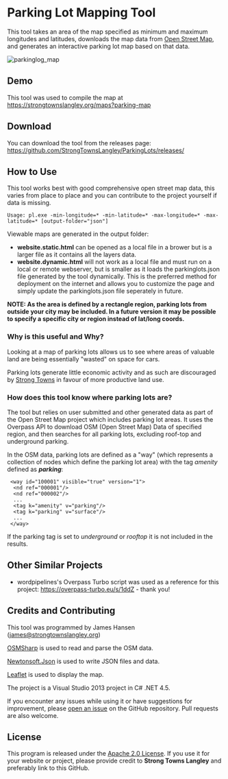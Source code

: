 # Parking Lot Mapping Tool
This tool takes an area of the map specified as minimum and maximum longitudes and latitudes, downloads the map data from [Open Street Map](https://openstreetmap.org), and generates an interactive parking lot map based on that data.

![parkinglog_map](https://github.com/StrongTownsLangley/ParkingLots/assets/160652425/0d7f359e-e7d8-45ca-8eba-bfb35202a40e)

## Demo
This tool was used to compile the map at https://strongtownslangley.org/maps?parking-map

## Download
You can download the tool from the releases page: https://github.com/StrongTownsLangley/ParkingLots/releases/

## How to Use
This tool works best with good comprehensive open street map data, this varies from place to place and you can contribute to the project yourself if data is missing.

```
Usage: pl.exe -min-longitude=* -min-latitude=* -max-longitude=* -max-latitude=* [output-folder="json"]
```

Viewable maps are generated in the output folder:
- **website.static.html** can be opened as a local file in a brower but is a larger file as it contains all the layers data.
- **website.dynamic.html** will not work as a local file and must run on a local or remote webserver, but is smaller as it loads the parkinglots.json file generated by the tool dynamically. This is the preferred method for deployment on the internet and allows you to customize the page and simply update the parkinglots.json file seperately in future.

**NOTE: As the area is defined by a rectangle region, parking lots from outside your city may be included. In a future version it may be possible to specify a specific city or region instead of lat/long coords.**

### Why is this useful and Why?
Looking at a map of parking lots allows us to see where areas of valuable land are being essentially "wasted" on space for cars.

Parking lots generate little economic activity and as such are discouraged by [Strong Towns](https://strongtowns.org) in favour of more productive land use.

### How does this tool know where parking lots are?
The tool but relies on user submitted and other generated data as part of the Open Street Map project which includes parking lot areas. It uses the Overpass API to download OSM (Open Street Map) Data of specified region, and then searches for all parking lots, excluding roof-top and underground parking.

In the OSM data, parking lots are defined as a "way" (which represents a collection of nodes which define the parking lot area) with the tag *amenity* defined as ***parking***:
```
 <way id="100001" visible="true" version="1">
  <nd ref="000001"/>
  <nd ref="000002"/>
  ...
  <tag k="amenity" v="parking"/>
  <tag k="parking" v="surface"/>
  ...
 </way>
```
If the parking tag is set to *underground* or *rooftop* it is not included in the results.

## Other Similar Projects
- wordpipelines's Overpass Turbo script was used as a reference for this project: https://overpass-turbo.eu/s/1ddZ - thank you!
  
## Credits and Contributing

This tool was programmed by James Hansen (james@strongtownslangley.org)

[OSMSharp](https://github.com/OsmSharp) is used to read and parse the OSM data.

[Newtonsoft.Json](https://github.com/JamesNK/Newtonsoft.Json) is used to write JSON files and data.

[Leaflet](https://github.com/Leaflet/Leaflet) is used to display the map.

The project is a Visual Studio 2013 project in C# .NET 4.5.

If you encounter any issues while using it or have suggestions for improvement, please [open an issue](https://github.com/StrongTownsLangley/ParkingLots/issues) on the GitHub repository. Pull requests are also welcome.

## License

This program is released under the [Apache 2.0 License](https://github.com/StrongTownsLangley/ParkingLots/blob/main/LICENSE). If you use it for your website or project, please provide credit to **Strong Towns Langley** and preferably link to this GitHub.

